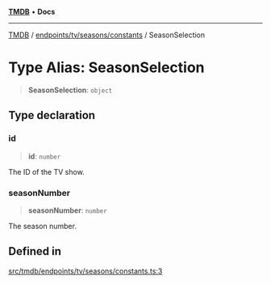 [**TMDB**](../../../../../README.md) • **Docs**

***

[TMDB](../../../../../README.md) / [endpoints/tv/seasons/constants](../README.md) / SeasonSelection

# Type Alias: SeasonSelection

> **SeasonSelection**: `object`

## Type declaration

### id

> **id**: `number`

The ID of the TV show.

### seasonNumber

> **seasonNumber**: `number`

The season number.

## Defined in

[src/tmdb/endpoints/tv/seasons/constants.ts:3](https://github.com/Norviah/media-hub/blob/d809718af017974e095f312fcfa8bfdf58d3e3e5/src/tmdb/endpoints/tv/seasons/constants.ts#L3)
